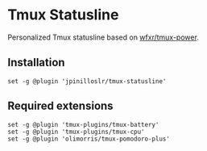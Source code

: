 # Tmux Statusline

Personalized Tmux statusline based on [wfxr/tmux-power](https://github.com/wfxr/tmux-power/tree/master).

## Installation

```
set -g @plugin 'jpinilloslr/tmux-statusline'
```

## Required extensions

```
set -g @plugin 'tmux-plugins/tmux-battery'
set -g @plugin 'tmux-plugins/tmux-cpu'
set -g @plugin 'olimorris/tmux-pomodoro-plus'
```
